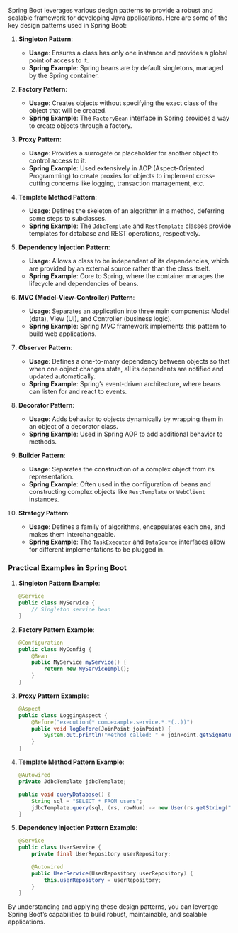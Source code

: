 Spring Boot leverages various design patterns to provide a robust and scalable framework for developing Java applications. Here are some of the key design patterns used in Spring Boot:

1. **Singleton Pattern**:
   - **Usage**: Ensures a class has only one instance and provides a global point of access to it.
   - **Spring Example**: Spring beans are by default singletons, managed by the Spring container.

2. **Factory Pattern**:
   - **Usage**: Creates objects without specifying the exact class of the object that will be created.
   - **Spring Example**: The `FactoryBean` interface in Spring provides a way to create objects through a factory.

3. **Proxy Pattern**:
   - **Usage**: Provides a surrogate or placeholder for another object to control access to it.
   - **Spring Example**: Used extensively in AOP (Aspect-Oriented Programming) to create proxies for objects to implement cross-cutting concerns like logging, transaction management, etc.

4. **Template Method Pattern**:
   - **Usage**: Defines the skeleton of an algorithm in a method, deferring some steps to subclasses.
   - **Spring Example**: The `JdbcTemplate` and `RestTemplate` classes provide templates for database and REST operations, respectively.

5. **Dependency Injection Pattern**:
   - **Usage**: Allows a class to be independent of its dependencies, which are provided by an external source rather than the class itself.
   - **Spring Example**: Core to Spring, where the container manages the lifecycle and dependencies of beans.

6. **MVC (Model-View-Controller) Pattern**:
   - **Usage**: Separates an application into three main components: Model (data), View (UI), and Controller (business logic).
   - **Spring Example**: Spring MVC framework implements this pattern to build web applications.

7. **Observer Pattern**:
   - **Usage**: Defines a one-to-many dependency between objects so that when one object changes state, all its dependents are notified and updated automatically.
   - **Spring Example**: Spring’s event-driven architecture, where beans can listen for and react to events.

8. **Decorator Pattern**:
   - **Usage**: Adds behavior to objects dynamically by wrapping them in an object of a decorator class.
   - **Spring Example**: Used in Spring AOP to add additional behavior to methods.

9. **Builder Pattern**:
   - **Usage**: Separates the construction of a complex object from its representation.
   - **Spring Example**: Often used in the configuration of beans and constructing complex objects like `RestTemplate` or `WebClient` instances.

10. **Strategy Pattern**:
    - **Usage**: Defines a family of algorithms, encapsulates each one, and makes them interchangeable.
    - **Spring Example**: The `TaskExecutor` and `DataSource` interfaces allow for different implementations to be plugged in.

### Practical Examples in Spring Boot

1. **Singleton Pattern Example**:
   ```java
   @Service
   public class MyService {
       // Singleton service bean
   }
   ```

2. **Factory Pattern Example**:
   ```java
   @Configuration
   public class MyConfig {
       @Bean
       public MyService myService() {
           return new MyServiceImpl();
       }
   }
   ```

3. **Proxy Pattern Example**:
   ```java
   @Aspect
   public class LoggingAspect {
       @Before("execution(* com.example.service.*.*(..))")
       public void logBefore(JoinPoint joinPoint) {
           System.out.println("Method called: " + joinPoint.getSignature().getName());
       }
   }
   ```

4. **Template Method Pattern Example**:
   ```java
   @Autowired
   private JdbcTemplate jdbcTemplate;

   public void queryDatabase() {
       String sql = "SELECT * FROM users";
       jdbcTemplate.query(sql, (rs, rowNum) -> new User(rs.getString("name")));
   }
   ```

5. **Dependency Injection Pattern Example**:
   ```java
   @Service
   public class UserService {
       private final UserRepository userRepository;

       @Autowired
       public UserService(UserRepository userRepository) {
           this.userRepository = userRepository;
       }
   }
   ```

By understanding and applying these design patterns, you can leverage Spring Boot’s capabilities to build robust, maintainable, and scalable applications.
